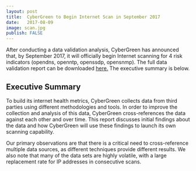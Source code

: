 ```yaml
---
layout: post
title:  CyberGreen to Begin Internet Scan in September 2017
date:   2017-08-09
image: scan.jpg
publish: FALSE
---
```


After conducting a data validation analysis, CyberGreen has announced that, by September 2017, it will officially begin Internet scanning for 4 risk indicators (opendns, openntp, openssdp, opensnmp). The full data validation report can be downloaded <a target="blank" href="https://www.cybergreen.net/img/medialibrary/CyberGreen Data Validation Report.pdf"> here.</a> The executive summary is below.

## Executive Summary 

To build its internet health metrics, CyberGreen collects data from third parties using different
methodologies and tools. In order to improve the collection and analysis of this data,
CyberGreen cross-references the data against each other and over time. This report discusses
initial findings about the data and how CyberGreen will use these findings to launch its own
scanning capability.

Our primary observations are that there is a critical need to cross-reference multiple data
sources, as different techniques provide different results. We also note that many of the data
sets are highly volatile, with a large replacement rate for IP addresses in consecutive scans.
